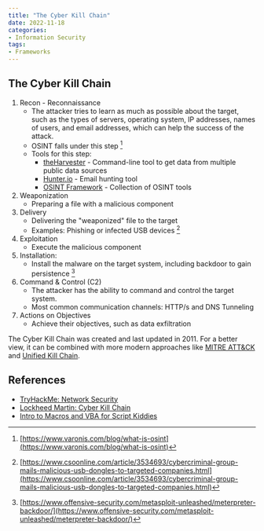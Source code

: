 ```yaml
---
title: "The Cyber Kill Chain"
date: 2022-11-18
categories:
- Information Security
tags:
- Frameworks
---
```


## The Cyber Kill Chain

1. Recon - Reconnaissance
    * The attacker tries to learn as much as possible about the target, such as the types of servers, operating system, IP addresses, names of users, and email addresses, which can help the success of the attack.
    * OSINT falls under this step [^1]
    * Tools for this step:
        * [theHarvester](https://github.com/laramies/theHarvester) - Command-line tool to get data from multiple public data sources
        * [Hunter.io](https://hunter.io/try/search/) - Email hunting tool
        * [OSINT Framework](https://osintframework.com/) - Collection of OSINT tools
2. Weaponization
    * Preparing a file with a malicious component
3. Delivery
    * Delivering the "weaponized" file to the target
    * Examples: Phishing or infected USB devices [^2]
4. Exploitation
    * Execute the malicious component
5. Installation:
    * Install the malware on the target system, including backdoor to gain persistence [^3]
6. Command & Control (C2)
    * The attacker has the ability to command and control the target system.
    * Most common communication channels: HTTP/s and DNS Tunneling
7. Actions on Objectives
    * Achieve their objectives, such as data exfiltration

The Cyber Kill Chain was created and last updated in 2011. For a better view, it can be combined with more modern approaches like [MITRE ATT&CK](https://attack.mitre.org/) and [Unified Kill Chain](https://unifiedkillchain.com/).

## References

* [TryHackMe: Network Security](https://tryhackme.com/room/intronetworksecurity)
* [Lockheed Martin: Cyber Kill Chain](https://www.lockheedmartin.com/en-us/capabilities/cyber/cyber-kill-chain.html)
* [Intro to Macros and VBA for Script Kiddies](https://www.trustedsec.com/blog/intro-to-macros-and-vba-for-script-kiddies/)

[^1]: [https://www.varonis.com/blog/what-is-osint](https://www.varonis.com/blog/what-is-osint)
[^2]: [https://www.csoonline.com/article/3534693/cybercriminal-group-mails-malicious-usb-dongles-to-targeted-companies.html](https://www.csoonline.com/article/3534693/cybercriminal-group-mails-malicious-usb-dongles-to-targeted-companies.html)
[^3]: [https://www.offensive-security.com/metasploit-unleashed/meterpreter-backdoor/](https://www.offensive-security.com/metasploit-unleashed/meterpreter-backdoor/)
